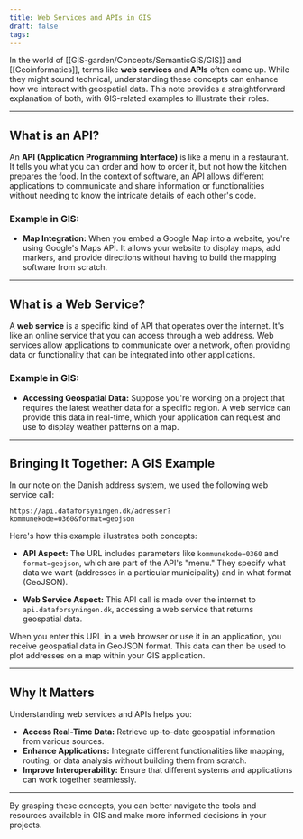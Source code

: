 ```yaml
---
title: Web Services and APIs in GIS
draft: false
tags:
---
```

 
In the world of [[GIS-garden/Concepts/SemanticGIS/GIS]] and [[Geoinformatics]], terms like **web services** and **APIs** often come up. While they might sound technical, understanding these concepts can enhance how we interact with geospatial data. This note provides a straightforward explanation of both, with GIS-related examples to illustrate their roles.

---

## What is an API?

An **API (Application Programming Interface)** is like a menu in a restaurant. It tells you what you can order and how to order it, but not how the kitchen prepares the food. In the context of software, an API allows different applications to communicate and share information or functionalities without needing to know the intricate details of each other's code.

### Example in GIS:

- **Map Integration:** When you embed a Google Map into a website, you're using Google's Maps API. It allows your website to display maps, add markers, and provide directions without having to build the mapping software from scratch.

---

## What is a Web Service?

A **web service** is a specific kind of API that operates over the internet. It's like an online service that you can access through a web address. Web services allow applications to communicate over a network, often providing data or functionality that can be integrated into other applications.

### Example in GIS:

- **Accessing Geospatial Data:** Suppose you're working on a project that requires the latest weather data for a specific region. A web service can provide this data in real-time, which your application can request and use to display weather patterns on a map.

---

## Bringing It Together: A GIS Example

In our note on the Danish address system, we used the following web service call:

```
https://api.dataforsyningen.dk/adresser?kommunekode=0360&format=geojson
```

Here's how this example illustrates both concepts:

- **API Aspect:** The URL includes parameters like `kommunekode=0360` and `format=geojson`, which are part of the API's "menu." They specify what data we want (addresses in a particular municipality) and in what format (GeoJSON).

- **Web Service Aspect:** This API call is made over the internet to `api.dataforsyningen.dk`, accessing a web service that returns geospatial data.

When you enter this URL in a web browser or use it in an application, you receive geospatial data in GeoJSON format. This data can then be used to plot addresses on a map within your GIS application.

---

## Why It Matters

Understanding web services and APIs helps you:

- **Access Real-Time Data:** Retrieve up-to-date geospatial information from various sources.
- **Enhance Applications:** Integrate different functionalities like mapping, routing, or data analysis without building them from scratch.
- **Improve Interoperability:** Ensure that different systems and applications can work together seamlessly.

---

By grasping these concepts, you can better navigate the tools and resources available in GIS and make more informed decisions in your projects.